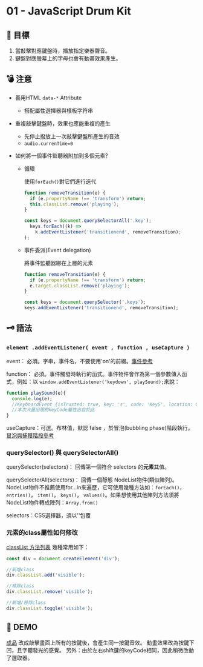 # 01 - JavaScript Drum Kit

## :dart: 目標

1. 當敲擊對應鍵盤時，播放指定樂器聲音。
2. 鍵盤對應螢幕上的字母也會有動畫效果產生。

## :bomb: 注意

- 善用HTML `data-*` Attribute
  - 搭配屬性選擇器與樣板字符串

- 重複敲擊鍵盤時，效果也應能重複的產生
  - 先停止撥放上一次敲擊鍵盤所產生的音效
  - `audio.currenTime=0`

- 如何將一個事件監聽器附加到多個元素?
  - 循環

    使用`forEach()`對它們進行迭代

    ```javascript
    function removeTransition(e) {
      if (e.propertyName !== 'transform') return;
      this.classList.remove('playing');
    }

    const keys = document.querySelectorAll('.key');
      keys.forEach((k) =>
        k.addEventListener('transitionend', removeTransition);
    );
    ```

  - 事件委派(Event delegation)

    將事件監聽器綁在上層的元素

    ```javascript
    function removeTransition(e) {
      if (e.propertyName !== 'transform') return;
      e.target.classList.remove('playing');
    }

    const keys = document.querySelector('.keys');
    keys.addEventListener('transitionend', removeTransition);
    ```

## :old_key: 語法

### `element .addEventListener( event , function , useCapture )`

event： 必須。字串，事件名，不要使用'on'的前綴。[事件參考](http://www.w3big.com/zh-TW/jsref/dom-obj-event.html)

function： 必須。事件觸發時執行的函式。事件物件會作為第一個參數傳入函式，例如：以 `window.addEventListener('keydown', playSound);`來說：

```javascript
function playSound(e){
  console.log(e);
  //KeyboardEvent {isTrusted: true, key: 's', code: 'KeyS', location: 0, ctrlKey: false, …}
  //本次大量出現的keyCode屬性出自於此
}
```

useCapture：可選。布林值，默認 false ，於冒泡(bubbling phase)階段執行。 [冒泡與捕獲階段參考](https://zh.javascript.info/bubbling-and-capturing)

### querySelector() 與 querySelectorAll()

querySelector(selectors)： 回傳第一個符合 selectors 的**元素**其值。

querySelectorAll(selectors)： 回傳一個靜態 NodeList物件(類似陣列)。NodeList物件不推薦使用for...in來遍歷，它可使用幾種方法如：`forEach()`， `entries()`， `item()`， `keys()`， `values()`。如果想使用其他陣列方法須將NodeList物件轉成陣列：`Array.from()`

selectors：CSS選擇器，須以''包覆

### 元素的class屬性如何修改

[classList 方法列表](https://www.w3schools.com/jsref/prop_element_classlist.asp)
幾種常用如下：

```javascript
const div = document.createElement('div');

//新增class
div.classList.add('visible');

//移除class
div.classList.remove('visible');

//新增/移除class
div.classList.toggle('visible');
```

## :beer: DEMO

[成品](index-Esther.html)
改成敲擊畫面上所有的按鍵後，會產生同一按鍵音效。
動畫效果改為按鍵下凹，且字體發光的感覺。
另外：由於左右shift鍵的keyCode相同，因此稍微改動了選取器。
